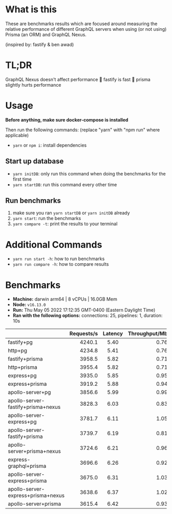 # What is this
These are benchmarks results which are focused around measuring the relative performance of different GraphQL servers when using (or not using) Prisma (an ORM) and GraphQL Nexus.

(inspired by: fastify & ben awad)

# TL;DR
GraphQL Nexus doesn't affect performance 🤩
fastify is fast 💨
prisma slightly hurts performance

# Usage

**Before anything, make sure docker-compose is installed**

Then run the following commands: (replace "yarn" with "npm run" where applicable)
- ```yarn``` or ```npm i```: install dependencies

## Start up database
- ```yarn initDB```: only run this command when doing the benchmarks for the first time
- ```yarn startDB```: run this command every other time

## Run benchmarks
1. make sure you ran ```yarn startDB``` or ```yarn initDB``` already
1. ```yarn start```: run the benchmarks
1. ```yarn compare -t```: print the results to your terminal

# Additional Commands

- ```yarn run start -h```: how to run benchmarks 
- ```yarn run compare -h```: how to compare results

# Benchmarks

* __Machine:__ darwin arm64 | 8 vCPUs | 16.0GB Mem
* __Node:__ `v16.13.0`
* __Run:__ Thu May 05 2022 17:12:35 GMT-0400 (Eastern Daylight Time)
* __Ran with the following options:__ connections: 25, pipelines: 1, duration: 10s

|                                    | Requests/s | Latency | Throughput/Mb |
| :--                                | --:        | :-:     | --:           |
| fastify+pg                         | 4240.1     | 5.40    | 0.76          |
| http+pg                            | 4234.8     | 5.41    | 0.76          |
| fastify+prisma                     | 3958.5     | 5.82    | 0.71          |
| http+prisma                        | 3955.4     | 5.82    | 0.71          |
| express+pg                         | 3935.0     | 5.85    | 0.95          |
| express+prisma                     | 3919.2     | 5.88    | 0.94          |
| apollo-server+pg                   | 3856.6     | 5.99    | 0.99          |
| apollo-server-fastify+prisma+nexus | 3828.3     | 6.03    | 0.83          |
| apollo-server-express+pg           | 3781.7     | 6.11    | 1.05          |
| apollo-server-fastify+prisma       | 3739.7     | 6.19    | 0.81          |
| apollo-server+prisma+nexus         | 3724.6     | 6.21    | 0.96          |
| express-graphql+prisma             | 3696.6     | 6.26    | 0.92          |
| apollo-server-express+prisma       | 3675.0     | 6.31    | 1.03          |
| apollo-server-express+prisma+nexus | 3638.6     | 6.37    | 1.02          |
| apollo-server+prisma               | 3615.4     | 6.42    | 0.93          |
